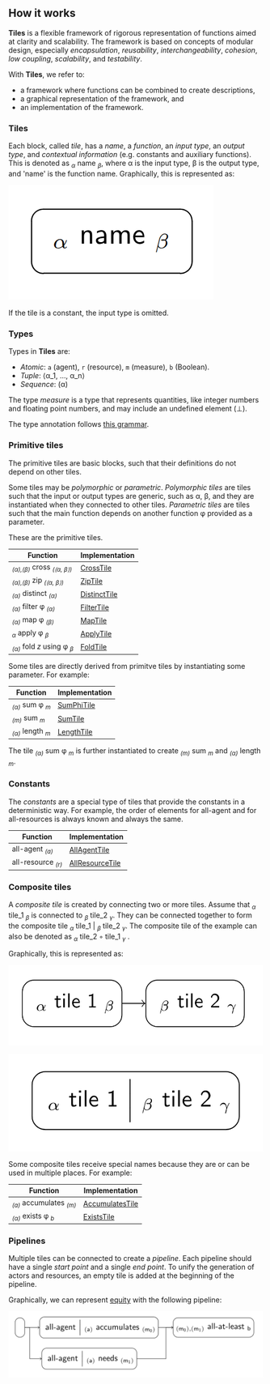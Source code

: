 ## How it works

**Tiles** is a flexible framework of rigorous representation of functions aimed at clarity and scalability.
The framework is based on concepts of modular design, especially
*encapsulation*, *reusability*, *interchangeability*, *cohesion*, *low coupling*, *scalability*, and *testability*.

With **Tiles**, we refer to:

- a framework where functions can be combined to create descriptions,
- a graphical representation of the framework, and
- an implementation of the framework.


### Tiles

Each block, called *tile*, has a *name*, a *function*, an *input type*, an *output type*, and
*contextual information* (e.g. constants and auxiliary functions).
This is denoted as <sub>*α*</sub> name <sub>*β*</sub>, where α is the input type, β is the output type, and 'name'
is the function name.
Graphically, this is represented as:

![name_alpha_beta](name_alpha_beta.png)

If the tile is a constant, the input type is omitted.


### Types

Types in **Tiles** are:

- *Atomic*: `a` (agent), `r` (resource), `m` (measure), `b` (Boolean).
- *Tuple*: ⟨α_1, …, α_n⟩
- *Sequence*: (α)

The type *measure* is a type that represents quantities, like integer numbers and floating point numbers, and may
include an undefined element (⊥).

The type annotation follows [this grammar][type-annotation-grammar].


### Primitive tiles

The primitive tiles are basic blocks, such that their definitions do not depend on other tiles.

Some tiles may be *polymorphic* or *parametric*.
*Polymorphic tiles* are tiles such that the input or output types are generic, such as α, β, and they are instantiated
when they connected to other tiles.
*Parametric tiles* are tiles such that the main function depends on another function φ provided as a parameter.

These are the primitive tiles.

| Function                                         | Implementation               |
|--------------------------------------------------|------------------------------|
| <sub>*(α),(β)*</sub> cross <sub>*(⟨α, β⟩)*</sub> | [CrossTile][CrossTile]       |
| <sub>*(α),(β)*</sub> zip <sub>*(⟨α, β⟩)*</sub>   | [ZipTile][ZipTile]           |
| <sub>*(α)*</sub> distinct <sub>*(α)*</sub>       | [DistinctTile][DistinctTile] |
| <sub>*(α)*</sub> filter φ <sub>*(α)*</sub>       | [FilterTile][FilterTile]     |
| <sub>*(α)*</sub> map φ <sub>*(β)*</sub>          | [MapTile][MapTile]           |
| <sub>*α*</sub> apply φ <sub>*β*</sub>            | [ApplyTile][ApplyTile]       |
| <sub>*(α)*</sub> fold *z* using φ <sub>*β*</sub> | [FoldTile][FoldTile]         |

Some tiles are directly derived from primitve tiles by instantiating some parameter.
For example:

| Function                               | Implementation           |
|----------------------------------------|--------------------------|
| <sub>*(α)*</sub> sum φ <sub>*m*</sub>  | [SumPhiTile][SumPhiTile] |
| <sub>*(m)*</sub> sum <sub>*m*</sub>    | [SumTile][SumTile]       |
| <sub>*(α)*</sub> length <sub>*m*</sub> | [LengthTile][LengthTile] |

The tile <sub>*(α)*</sub> sum φ <sub>*m*</sub> is further instantiated to create
<sub>*(m)*</sub> sum <sub>*m*</sub> and <sub>*(α)*</sub> length <sub>*m*</sub>.


### Constants

The *constants* are a special type of tiles that provide the constants in a deterministic way.
For example, the order of elements for all-agent and for all-resources is always known and always the same.

| Function                      | Implementation                     |
|-------------------------------|------------------------------------|
| all-agent <sub>*(a)*</sub>    | [AllAgentTile][AllAgentTile]       |
| all-resource <sub>*(r)*</sub> | [AllResourceTile][AllResourceTile] |


### Composite tiles

A *composite tile* is created by connecting two or more tiles.
Assume that <sub>*α*</sub> tile_1 <sub>*β*</sub> is connected to <sub>*β*</sub> tile_2 <sub>*γ*</sub>.
They can be connected together to form the composite tile
<sub>*α*</sub> tile_1 | <sub>*β*</sub> tile_2 <sub>*γ*</sub>.
The composite tile of the example can also be denoted as
<sub>*α*</sub> tile_2 ◦ tile_1 <sub>*γ*</sub> .

Graphically, this is represented as:

![tile_1_to_tile_2](tile_1_to_tile_2.png)

![tile_1_tile_2_block](tile_1_tile_2_block.png)

Some composite tiles receive special names because they are or can be used in multiple places.
For example:

| Function                                      | Implementation                     |
|-----------------------------------------------|------------------------------------|
| <sub>*(a)*</sub> accumulates <sub>*(m)*</sub> | [AccumulatesTile][AccumulatesTile] |
| <sub>*(α)*</sub> exists φ <sub>*b*</sub>      | [ExistsTile][ExistsTile]           |


### Pipelines

Multiple tiles can be connected to create a *pipeline*.
Each pipeline should have a single *start point* and a single *end point*.
To unify the generation of actors and resources, an empty tile is added at the beginning of the pipeline.

Graphically, we can represent [equity][equity-example] with the following pipeline:

![equity0](equity0.png)

[MapTile]: https://github.com/julianmendez/tiles/blob/master/core/src/main/scala/soda/tiles/fairness/tile/primitive/MapTile.soda

[ApplyTile]: https://github.com/julianmendez/tiles/blob/master/core/src/main/scala/soda/tiles/fairness/tile/primitive/ApplyTile.soda

[CrossTile]: https://github.com/julianmendez/tiles/blob/master/core/src/main/scala/soda/tiles/fairness/tile/primitive/CrossTile.soda

[FilterTile]: https://github.com/julianmendez/tiles/blob/master/core/src/main/scala/soda/tiles/fairness/tile/primitive/FilterTile.soda

[DistinctTile]: https://github.com/julianmendez/tiles/blob/master/core/src/main/scala/soda/tiles/fairness/tile/primitive/DistinctTile.soda

[ZipTile]: https://github.com/julianmendez/tiles/blob/master/core/src/main/scala/soda/tiles/fairness/tile/primitive/ZipTile.soda

[FoldTile]: https://github.com/julianmendez/tiles/blob/master/core/src/main/scala/soda/tiles/fairness/tile/primitive/FoldTile.soda

[AllAgentTile]: https://github.com/julianmendez/tiles/blob/master/core/src/main/scala/soda/tiles/fairness/tile/constant/AllAgentTile.soda

[AllResourceTile]: https://github.com/julianmendez/tiles/blob/master/core/src/main/scala/soda/tiles/fairness/tile/constant/AllResourceTile.soda

[AccumulatesTile]: https://github.com/julianmendez/tiles/blob/master/core/src/main/scala/soda/tiles/fairness/tile/composite/AccumulatesTile.soda

[SumPhiTile]: https://github.com/julianmendez/tiles/blob/master/core/src/main/scala/soda/tiles/fairness/tile/derived/fold/SumPhiTile.soda

[SumTile]: https://github.com/julianmendez/tiles/blob/master/core/src/main/scala/soda/tiles/fairness/tile/derived/fold/SumTile.soda

[LengthTile]: https://github.com/julianmendez/tiles/blob/master/core/src/main/scala/soda/tiles/fairness/tile/derived/fold/LengthTile.soda

[ExistsTile]: https://github.com/julianmendez/tiles/blob/master/core/src/main/scala/soda/tiles/fairness/tile/composite/ExistsTile.soda

[type-annotation-grammar]: https://julianmendez.github.io/tiles/grammar.txt

[equity-example]: https://julianmendez.github.io/tiles/example/equity/equity_example.html



